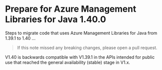 # Prepare for Azure Management Libraries for Java 1.40.0 #

Steps to migrate code that uses Azure Management Libraries for Java from 1.39.1 to 1.40 ...

> If this note missed any breaking changes, please open a pull request.

V1.40 is backwards compatible with V1.39.1 in the APIs intended for public use that reached the general availability (stable) stage in V1.x.

